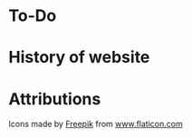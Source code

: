 # To-Do

# History of website

# Attributions
Icons made by [Freepik](https://www.flaticon.com/authors/freepik) from www.flaticon.com